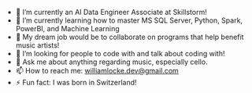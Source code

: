 - 🔭 I’m currently an AI Data Engineer Associate at Skillstorm!
- 🌱 I’m currently learning how to master MS SQL Server, Python, Spark, PowerBI, and Machine Learning
- :office: My dream job would be to collaborate on programs that help benefit music artists!
- 🤔 I’m looking for people to code with and talk about coding with!
- 💬 Ask me about anything regarding music, especially cello.
- 📫 How to reach me: williamlocke.dev@gmail.com
- ⚡ Fun fact: I was born in Switzerland!
